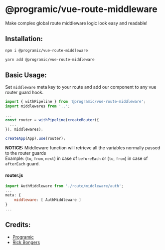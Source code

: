 # @programic/vue-route-middleware

Make complex global route middleware logic look easy and readable!

## Installation:

```bash
npm i @programic/vue-route-middleware

yarn add @programic/vue-route-middleware
```

## Basic Usage:

Set `middleware` meta key to your route and add our component to any vue router guard hook.

```js
import { withPipeline } from '@programic/vue-route-middleware';
import middlewares from '..';

...
const router = withPipeline(createRouter({
  ...
}), middlewares);

createApp(App).use(router);

```

**NOTICE:** Middleware function will retrieve all the variables normally passed to the router guards  
Example: (`to`, `from`, `next`) in case of `beforeEach` or (`to`, `from`) in case of `afterEach` guard.

#### router.js

```js
import AuthMiddleware from './route/middleware/auth';
...
meta: {
    middleware: [ AuthMiddleware ]
}
...
```

## Credits:
- [Programic](https://github.com/programic)
- [Rick Bongers](https://github.com/rbongers-programic)
